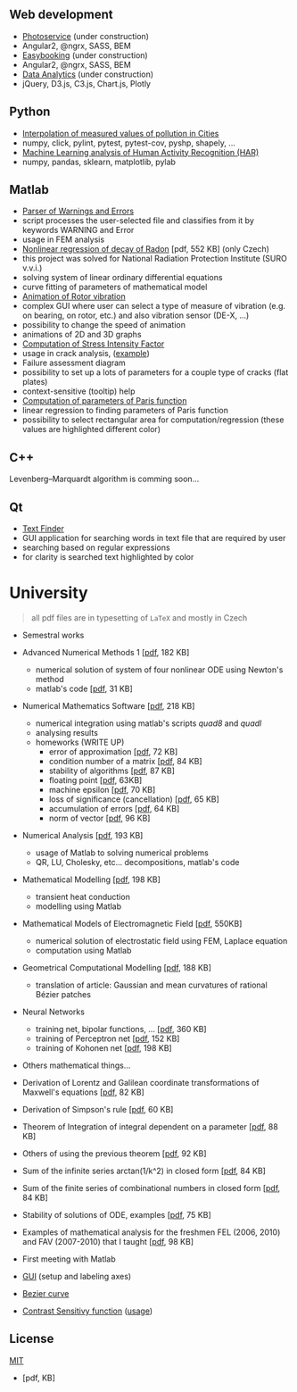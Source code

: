 ## Web development
* [Photoservice](http://fotoservice.surge.sh/) (under construction)
 * Angular2, @ngrx, SASS, BEM
* [Easybooking](http://easybooking.surge.sh/) (under construction)
 * Angular2, @ngrx, SASS, BEM
* [Data Analytics](http://data-analytics.cz/) (under construction)
 * jQuery, D3.js, C3.js, Chart.js, Plotly

## Python ##
* [Interpolation of measured values of pollution in Cities](https://github.com/ondrej-tucek/city-pollution)
 * numpy, click, pylint, pytest, pytest-cov, pyshp, shapely, ...
* [Machine Learning analysis of Human Activity Recognition (HAR)](https://github.com/ondrej-tucek/Machine-Learning-HAR)
 * numpy, pandas, sklearn, matplotlib, pylab

## Matlab
* [Parser of Warnings and Errors](https://github.com/ondrej-tucek/my-works/tree/master/files/Matlab_parser-Warning-Error)
 * script processes the user-selected file and classifies from it by keywords WARNING and Error
 * usage in FEM analysis
* [Nonlinear regression of decay of Radon](https://github.com/ondrej-tucek/my-works/blob/master/files/Matlab_SURO_radon-%20lsqcurvefit.pdf) \[pdf, 552 KB\] (only Czech)
 * this project was solved for National Radiation Protection Institute (SURO v.v.i.)
 * solving system of linear ordinary differential equations
 * curve fitting of parameters of mathematical model
* [Animation of Rotor vibration](https://github.com/ondrej-tucek/my-works/blob/master/imgs/Matlab_app_animation-vibration-of-rotor.png)
 * complex GUI where user can select a type of measure of vibration (e.g. on bearing, on rotor, etc.) and also vibration sensor (DE-X, ...)
 * possibility to change the speed of animation
 * animations of 2D and 3D graphs 
* [Computation of Stress Intensity Factor](https://github.com/ondrej-tucek/my-works/blob/master/imgs/Matlab_app_cracks-view-init.png)
 * usage in crack analysis, \([example](https://github.com/ondrej-tucek/my-works/blob/master/imgs/Matlab_app_cracks-view-usage.png)\)
 * Failure assessment diagram
 * possibility to set up a lots of parameters for a couple type of cracks (flat plates)
 * context-sensitive (tooltip) help
* [Computation of parameters of Paris function](https://github.com/ondrej-tucek/my-works/blob/master/imgs/Matlab_fig_paris-law.png)
 * linear regression to finding parameters of Paris function
 * possibility to select rectangular area for computation/regression (these values are highlighted different color)

## C++
Levenberg–Marquardt algorithm is comming soon...

## Qt
* [Text Finder](https://github.com/ondrej-tucek/my-works/blob/master/imgs/Qt_app_TextFinder.png)
 * GUI application for searching words in text file that are required by user
 * searching based on regular expressions
 * for clarity is searched text highlighted by color
 
# University
> all pdf files are in typesetting of `LaTeX` and mostly in Czech 

* Semestral works
 * Advanced Numerical Methods 1 \[[pdf](/files/Numericke-reseni-nelinearni-soustavy-ODR.pdf), 182 KB\]
    * numerical solution of system of four nonlinear ODE using Newton's method
    * matlab's code \[[pdf](/files/Numericke-reseni-nelinearni-soustavy-ODR-kod.pdf), 31 KB\]
 * Numerical Mathematics Software \[[pdf](/files/Numericka-integrace-uziti-Matlabu.pdf), 218 KB\]
    * numerical integration using matlab's scripts *quad8* and *quadl*
    * analysing results
    * homeworks (WRITE UP)
        * error of approximation \[[pdf](/files/ukol2-1.pdf), 72 KB\]
        * condition number of a matrix \[[pdf](/files/ukol2-2.pdf), 84 KB\]
        * stability of algorithms \[[pdf](/files/ukol2-3.pdf), 87 KB\]
        * floating point \[[pdf](/files/ukol3-1.pdf), 63KB\]
        * machine epsilon \[[pdf](/files/ukol3-2.pdf), 70 KB\]
        * loss of significance (cancellation) \[[pdf](/files/ukol3-3.pdf), 65 KB\]
        * accumulation of errors \[[pdf](/files/ukol3-4.pdf), 64 KB\]
        * norm of vector \[[pdf](/files/ukol4-1.pdf), 96 KB\]
 * Numerical Analysis \[[pdf](/files/Numericka-analyza-uziti-Matlabu.pdf), 193 KB\]
    * usage of Matlab to solving numerical problems
    * QR, LU, Cholesky, etc... decompositions, matlab's code
 * Mathematical Modelling \[[pdf](/files/Nestacionarni-vedeni-tepla.pdf), 198 KB\]
    * transient heat conduction
    * modelling using Matlab
 * Mathematical Models of Electromagnetic Field \[[pdf](/files/MKD-reseni-elmg-poli.pdf), 550KB\]
    * numerical solution of electrostatic field using FEM, Laplace equation
    * computation using Matlab
 * Geometrical Computational Modelling \[[pdf](/files/Krivost-Bezierovych-ploch.pdf), 188 KB\]
    * translation of article: Gaussian and mean curvatures of rational Bézier patches
 * Neural Networks 
    * training net, bipolar functions, ... \[[pdf](/files/Neuronove-site.pdf), 360 KB\]
    * training of Perceptron net \[[pdf](/files/Trenovani-perceptrnove-site.pdf), 152 KB\]
    * training of Kohonen net \[[pdf](/files/Trenovani-Kohonenovy-site.pdf), 198 KB\]
 
* Others mathematical things...
 * Derivation of Lorentz and Galilean coordinate transformations of Maxwell's equations \[[pdf](/files/Lorenzova-Galileova-transformace.pdf), 82 KB\]
 * Derivation of Simpson's rule \[[pdf](/files/odvozeni-simpsonova-pravidla.pdf), 60 KB\]
 * Theorem of Integration of integral dependent on a parameter \[[pdf](/files/integrace-podle-parametru.pdf), 88 KB\]
 * Others of using the previous theorem \[[pdf](/files/integrace-podle-parametru-priklady.pdf), 92 KB\]
 * Sum of the infinite series arctan(1/k^2) in closed form \[[pdf](/files/sum-atan.pdf), 84 KB\]
 * Sum of the finite series of combinational numbers in closed form \[[pdf](/files/sum-binom-series.pdf), 84 KB\]
 * Stability of solutions of ODE, examples \[[pdf](/files/ODR-stabilita-reseni.pdf), 75 KB\]
 * Examples of mathematical analysis for the freshmen FEL (2006, 2010) and FAV (2007-2010) that I taught \[[pdf](/files/extremy-funkci.pdf), 98 KB\]

* First meeting with Matlab
 * [GUI](https://github.com/ondrej-tucek/my-works/blob/master/imgs/Matlab_app_change-label-axes.png) \(setup and labeling axes\)
 * [Bezier curve](https://github.com/ondrej-tucek/my-works/blob/master/imgs/Matlab_fig_Bezier-curve.png)
 * [Contrast Sensitivy function](https://github.com/ondrej-tucek/my-works/blob/master/imgs/Matlab_app_CSF-view-init.png) \([usage](https://github.com/ondrej-tucek/my-works/blob/master/imgs/Matlab_app_CSF-view-usage.png)\)
  
## License
 [MIT](/LICENSE)

* []() \[pdf, KB\]  
